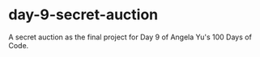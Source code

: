 # day-9-secret-auction
A secret auction as the final project for Day 9 of Angela Yu's 100 Days of Code.
